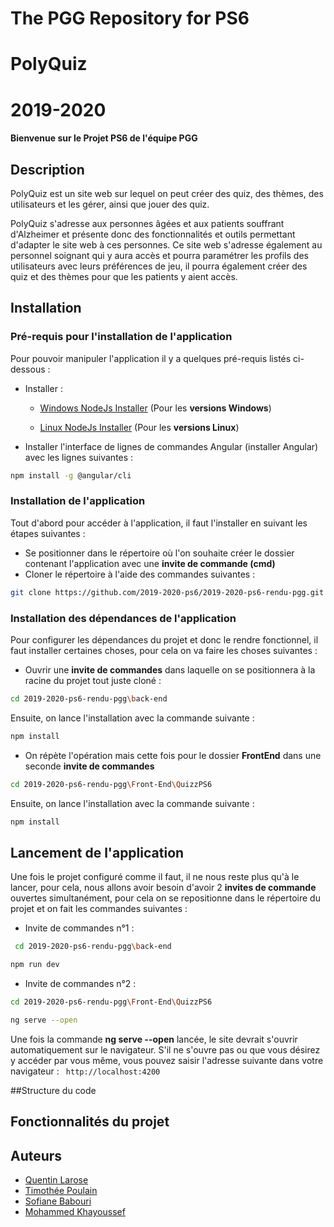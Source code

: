 # The PGG Repository for PS6
# PolyQuiz 
# 2019-2020


#### Bienvenue sur le Projet PS6 de l'équipe PGG

## Description

PolyQuiz est un site web sur lequel on peut créer des quiz, des thèmes, des utilisateurs et les gérer, ainsi que jouer des quiz. 

PolyQuiz s'adresse aux personnes âgées et aux patients souffrant d'Alzheimer et présente donc des fonctionnalités et outils permettant d'adapter le site web à ces personnes. Ce site web s'adresse également au personnel soignant qui y aura accès et pourra paramétrer les profils des utilisateurs avec leurs préférences de jeu, il pourra également créer des quiz et des thèmes pour que les patients y aient accès. 

## Installation
### Pré-requis pour l'installation de l'application 

Pour pouvoir manipuler l'application il y a quelques pré-requis listés ci-dessous : 
* Installer :

    * [Windows NodeJs Installer](https://nodejs.org/en/download/) (Pour les **versions Windows**)

    * [Linux NodeJs Installer](https://github.com/nodesource/distributions/blob/master/README.md#debinstall) (Pour les **versions Linux**)

* Installer l'interface de lignes de commandes Angular (installer Angular) avec les lignes suivantes :
```bash
npm install -g @angular/cli
```

### Installation de l'application

Tout d'abord pour accéder à l'application, il faut l'installer en suivant les étapes suivantes : 
* Se positionner dans le répertoire où l'on souhaite créer le dossier contenant l'application avec une **invite de commande (cmd)**
* Cloner le répertoire à l'aide des commandes suivantes :
```bash
git clone https://github.com/2019-2020-ps6/2019-2020-ps6-rendu-pgg.git
```

### Installation des dépendances de l'application
Pour configurer les dépendances du projet et donc le rendre fonctionnel, il faut installer certaines choses, pour cela on va faire les choses suivantes : 
- Ouvrir une **invite de commandes** dans laquelle on se positionnera à la racine du projet tout juste cloné :
```bash
cd 2019-2020-ps6-rendu-pgg\back-end
```
Ensuite, on lance l'installation avec la commande suivante :
```bash
npm install
```
- On répète l'opération mais cette fois pour le dossier **FrontEnd** dans une seconde **invite de commandes**
```bash
cd 2019-2020-ps6-rendu-pgg\Front-End\QuizzPS6
```
Ensuite, on lance l'installation avec la commande suivante :
```bash
npm install
```

## Lancement de l'application
Une fois le projet configuré comme il faut, il ne nous reste plus qu'à le lancer, pour cela, nous allons avoir besoin 
d'avoir 2 **invites de commande** ouvertes simultanément, pour cela on se repositionne 
dans le répertoire du projet et on fait les commandes suivantes : 
- Invite de commandes n°1 :
 ```bash
  cd 2019-2020-ps6-rendu-pgg\back-end
  ```

```bash
npm run dev
```

- Invite de commandes n°2 : 
```bash
cd 2019-2020-ps6-rendu-pgg\Front-End\QuizzPS6
```

```bash
ng serve --open
```

Une fois la commande **ng serve --open** lancée, le site devrait s'ouvrir automatiquement
sur le navigateur. 
S'il ne s'ouvre pas ou que vous désirez y accéder par vous même, vous pouvez saisir
l'adresse suivante dans votre navigateur : ``` http://localhost:4200```


##Structure du code 

## Fonctionnalités du projet 




## Auteurs
- [Quentin Larose](https://github.com/QuentinLarose)
- [Timothée Poulain](https://github.com/TimotheePoulainPoly)
- [Sofiane Babouri]()
- [Mohammed Khayoussef]()


